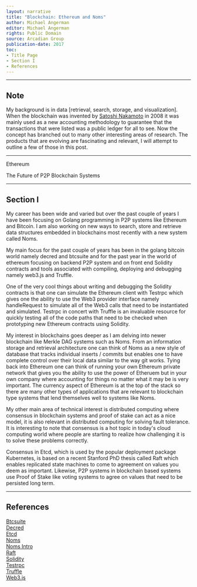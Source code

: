 ```yaml
---
layout: narrative
title: "Blockchain: Ethereum and Noms"
author: Michael Angerman
editor: Michael Angerman
rights: Public Domain
source: Arcadian Group
publication-date: 2017
toc:
- Title Page
- Section I
- References
---
```


---

## Note

My background is in data [retrieval, search, storage, and visualization].  When the blockchain was invented by
[Satoshi Nakamoto](https://en.wikipedia.org/wiki/Satoshi_Nakamoto) in 2008
it was mainly used as a new accounting methodology to guarantee that the transactions
that were listed was a public ledger for all to see.  Now the concept has branched out
to many other interesting areas of research. The products that are evolving are fascinating and relevant, I will attempt to outline a few of those in this post.

---

<a id="title-page" />

<p class="centered large">Ethereum</p>
<p class="centered medium">The Future of P2P Blockchain Systems</p>

---

## Section I


My career has been wide and varied but over the past couple of years I have been focusing on Golang programming in P2P systems like Ethereum and Bitcoin.  I am also working on new ways to search, store and retrieve data structures embedded in blockchains most recently with a new system called Noms.

My main focus for the past couple of years has been in the golang bitcoin world namely decred and btcsuite and for the past year in the world of ethereum focusing on backend P2P system and on front end Solidity contracts and tools associated with compiling, deploying and debugging namely web3.js and Truffle.

One of the very cool things about writing and debugging the Solidity contracts is that one can simulate the Ethereum client with Testrpc which gives one the ability to use the Web3 provider interface namely handleRequest to simulate all of the Web3 calls that need to be instantiated and simulated. Testrpc in concert with Truffle is an invaluable resource for quickly testing all of the code paths that need to be checked when prototyping new Ethereum contracts using Solidity.

My interest in blockchains goes deeper as I am delving into newer blockchain like Merkle DAG systems such as Noms.  From an information storage and retrieval architecture one can think of Noms as a new style of database that tracks individual inserts / commits but enables one to have complete control over their local data similar to the way git works.  Tying back into Ethereum one can think of running your own Ethereum private network that gives you the ability to use the power of Etheruem but in your own company where accounting for things no matter what it may be is very important.  The currency aspect of Ethereum is at the top of the stack so there are many other types of applications that are relevant to blockchain type systems that lend themselves well to systems like Noms.

My other main area of technical interest is distributed computing where consensus in blockchain systems and proof of stake can act as  a nice model, it is also relevant in distributed computing for solving fault tolerance. It is interesting to note that consensus is a hot topic in today's cloud computing world where people are starting to realize how challenging it is to solve these problems correctly.

Consensus in Etcd, which is used by the popular deployment package Kubernetes, is based on a recent Stanford PhD thesis called Raft which enables replicated state machines to come to agreement on values you deem as important. Likewise, P2P systems in blockchain based systems use Proof of Stake like voting systems to agree on values that need to be persisted long term.

---

## References

[Btcsuite](https://github.com/btcsuite)  
[Decred](https://github.com/decred)  
[Etcd](https://coreos.com/etcd/docs/latest/)  
[Noms](https://github.com/attic-labs/noms)  
[Noms Intro](https://medium.com/@aboodman/noms-init-98b7f0c3566)  
[Raft](https://raft.github.io/)  
[Solidity](http://solidity.readthedocs.io/en/develop/)  
[Testrpc](https://github.com/ethereumjs/testrpc)  
[Truffle](http://truffleframework.com/)  
[Web3.js](https://github.com/ethereum/wiki/wiki/JavaScript-API)  
